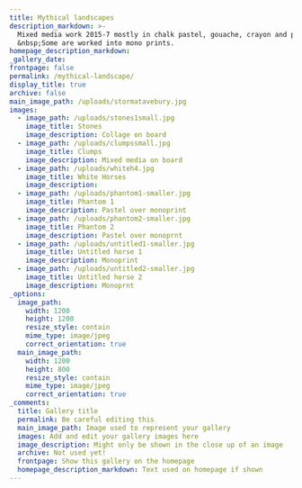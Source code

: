 ```yaml
---
title: Mythical landscapes
description_markdown: >-
  Mixed media work 2015-7 mostly in chalk pastel, gouache, crayon and pencil.
  &nbsp;Some are worked into mono prints.
homepage_description_markdown:
_gallery_date:
frontpage: false
permalink: /mythical-landscape/
display_title: true
archive: false
main_image_path: /uploads/stormatavebury.jpg
images:
  - image_path: /uploads/stones1small.jpg
    image_title: Stones
    image_description: Collage on board
  - image_path: /uploads/clumpssmall.jpg
    image_title: Clumps
    image_description: Mixed media on board
  - image_path: /uploads/whiteh4.jpg
    image_title: White Horses
    image_description:
  - image_path: /uploads/phantom1-smaller.jpg
    image_title: Phantom 1
    image_description: Pastel over monoprint
  - image_path: /uploads/phantom2-smaller.jpg
    image_title: Phantom 2
    image_description: Pastel over monoprnt
  - image_path: /uploads/untitled1-smaller.jpg
    image_title: Untitled horse 1
    image_description: Monoprint
  - image_path: /uploads/untitled2-smaller.jpg
    image_title: Untitled horse 2
    image_description: Monoprnt
_options:
  image_path:
    width: 1200
    height: 1200
    resize_style: contain
    mime_type: image/jpeg
    correct_orientation: true
  main_image_path:
    width: 1200
    height: 800
    resize_style: contain
    mime_type: image/jpeg
    correct_orientation: true
_comments:
  title: Gallery title
  permalink: Be careful editing this
  main_image_path: Image used to represent your gallery
  images: Add and edit your gallery images here
  image_description: Might only be shown in the close up of an image
  archive: Not used yet!
  frontpage: Show this gallery on the homepage
  homepage_description_markdown: Text used on homepage if shown
---
```


